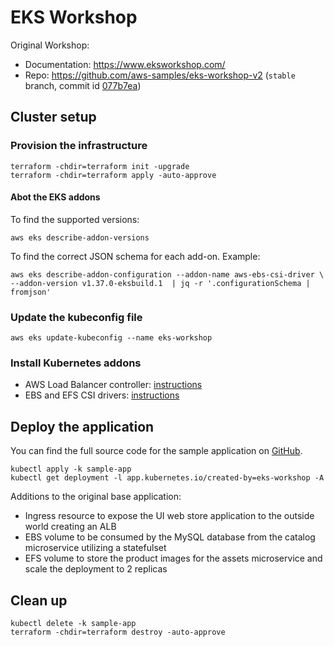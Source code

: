 # EKS Workshop

Original Workshop:
* Documentation: https://www.eksworkshop.com/
* Repo: https://github.com/aws-samples/eks-workshop-v2 (`stable` branch, commit id [077b7ea](https://github.com/aws-samples/eks-workshop-v2/tree/077b7ea90212c9b11711c4cf95bdd7520c65db90))

## Cluster setup

### Provision the infrastructure
```
terraform -chdir=terraform init -upgrade
terraform -chdir=terraform apply -auto-approve
```
#### Abot the EKS addons
To find the supported versions:
```
aws eks describe-addon-versions
```

To find the correct JSON schema for each add-on. Example:
```
aws eks describe-addon-configuration --addon-name aws-ebs-csi-driver \
--addon-version v1.37.0-eksbuild.1  | jq -r '.configurationSchema | fromjson'
```

### Update the kubeconfig file
```
aws eks update-kubeconfig --name eks-workshop
```

### Install Kubernetes addons

* AWS Load Balancer controller: [instructions](./docs/load-balancer.md)
* EBS and EFS CSI drivers: [instructions](./docs/storage.md)

## Deploy the application
You can find the full source code for the sample application on [GitHub](https://github.com/aws-containers/retail-store-sample-app).
```
kubectl apply -k sample-app
kubectl get deployment -l app.kubernetes.io/created-by=eks-workshop -A
```

Additions to the original base application:
* Ingress resource to expose the UI web store application to the outside world creating an ALB
* EBS volume to be consumed by the MySQL database from the catalog microservice utilizing a statefulset
* EFS volume to store the product images for the assets microservice and scale the deployment to 2 replicas

## Clean up
```
kubectl delete -k sample-app
terraform -chdir=terraform destroy -auto-approve
```

